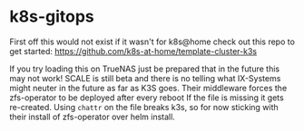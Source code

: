# k8s-gitops
First off this would not exist if it wasn't for k8s@home check out this repo to get started:
https://github.com/k8s-at-home/template-cluster-k3s


If you try loading this on TrueNAS just be prepared that in the future this may not work!
SCALE is still beta and there is no telling what IX-Systems might neuter in the future
as far as K3S goes. Their middleware forces the zfs-operator to be deployed after every reboot
If the file is missing it gets re-created. Using `chattr` on the file breaks k3s, so for now 
sticking with their install of zfs-operator over helm install.
